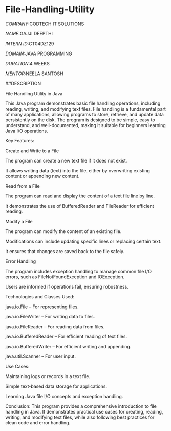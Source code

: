 # File-Handling-Utility

*COMPANY*:CODTECH IT SOLUTIONS

*NAME*:GAJJI DEEPTHI

*INTERN ID*:CT04DZ129

*DOMAIN*:JAVA PROGRAMMING

*DURATION*:4 WEEKS

*MENTOR*:NEELA SANTOSH

##DESCRIPTION

File Handling Utility in Java

This Java program demonstrates basic file handling operations, including reading, writing, and modifying text files. File handling is a fundamental part of many applications, allowing programs to store, retrieve, and update data persistently on the disk. The program is designed to be simple, easy to understand, and well-documented, making it suitable for beginners learning Java I/O operations.

Key Features:

Create and Write to a File

The program can create a new text file if it does not exist.

It allows writing data (text) into the file, either by overwriting existing content or appending new content.

Read from a File

The program can read and display the content of a text file line by line.

It demonstrates the use of BufferedReader and FileReader for efficient reading.

Modify a File

The program can modify the content of an existing file.

Modifications can include updating specific lines or replacing certain text.

It ensures that changes are saved back to the file safely.

Error Handling

The program includes exception handling to manage common file I/O errors, such as FileNotFoundException and IOException.

Users are informed if operations fail, ensuring robustness.

Technologies and Classes Used:

java.io.File – For representing files.

java.io.FileWriter – For writing data to files.

java.io.FileReader – For reading data from files.

java.io.BufferedReader – For efficient reading of text files.

java.io.BufferedWriter – For efficient writing and appending.

java.util.Scanner – For user input.

Use Cases:

Maintaining logs or records in a text file.

Simple text-based data storage for applications.

Learning Java file I/O concepts and exception handling.

Conclusion:
This program provides a comprehensive introduction to file handling in Java. It demonstrates practical use cases for creating, reading, writing, and modifying text files, while also following best practices for clean code and error handling.
